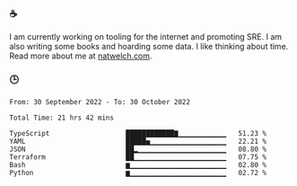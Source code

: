 ### ☕

I am currently working on tooling for the internet and promoting SRE. I am also writing some books and hoarding some data. I like thinking about time. Read more about me at [natwelch.com](https://natwelch.com).

### 🕒

<!--START_SECTION:waka-->

```text
From: 30 September 2022 - To: 30 October 2022

Total Time: 21 hrs 42 mins

TypeScript                   ████████████▇▁▁▁▁▁▁▁▁▁▁▁▁   51.23 %
YAML                         █████▅▁▁▁▁▁▁▁▁▁▁▁▁▁▁▁▁▁▁▁   22.21 %
JSON                         ██▂▁▁▁▁▁▁▁▁▁▁▁▁▁▁▁▁▁▁▁▁▁▁   08.80 %
Terraform                    ██▁▁▁▁▁▁▁▁▁▁▁▁▁▁▁▁▁▁▁▁▁▁▁   07.75 %
Bash                         ▆▁▁▁▁▁▁▁▁▁▁▁▁▁▁▁▁▁▁▁▁▁▁▁▁   02.80 %
Python                       ▆▁▁▁▁▁▁▁▁▁▁▁▁▁▁▁▁▁▁▁▁▁▁▁▁   02.72 %
```

<!--END_SECTION:waka-->
